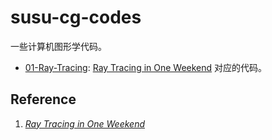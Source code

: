 # susu-cg-codes

一些计算机图形学代码。

- [01-Ray-Tracing](./01-Ray-Tracing/): [Ray Tracing in One Weekend](https://raytracing.github.io/books/RayTracingInOneWeekend.html) 对应的代码。

## Reference

1. [_Ray Tracing in One Weekend_](https://raytracing.github.io/books/RayTracingInOneWeekend.html)